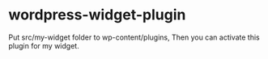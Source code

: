 # wordpress-widget-plugin

Put src/my-widget folder to wp-content/plugins, Then you can activate this plugin for my widget.